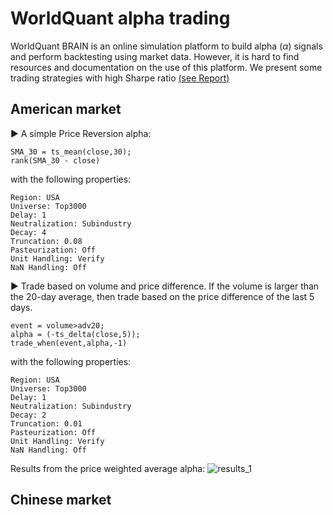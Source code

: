 # WorldQuant alpha trading

WorldQuant BRAIN is an online simulation platform to build alpha ($\alpha$) signals and perform backtesting using market data. However, it is hard to find resources and documentation on the use of this platform.
We present some trading strategies with high Sharpe ratio [(see Report)](https://github.com/alexisdpc/WorldQuant-alpha-trading/blob/main/Worldquant_Report.pdf)

## American market

▶ A simple Price Reversion alpha:

```
SMA_30 = ts_mean(close,30);
rank(SMA_30 - close)
```

with the following properties:
```
Region: USA 
Universe: Top3000
Delay: 1
Neutralization: Subindustry
Decay: 4
Truncation: 0.08
Pasteurization: Off
Unit Handling: Verify
NaN Handling: Off
```


▶ Trade based on volume and price difference. If the volume is larger than the 20-day average, then trade based on the price difference of the last 5 days. 

```
event = volume>adv20;
alpha = (-ts_delta(close,5));
trade_when(event,alpha,-1)
```
with the following properties:
```
Region: USA 
Universe: Top3000
Delay: 1
Neutralization: Subindustry
Decay: 2
Truncation: 0.01
Pasteurization: Off
Unit Handling: Verify
NaN Handling: Off
```

Results from the price weighted average alpha:
![results_1](https://github.com/alexisdpc/WorldQuant-alpha-trading/assets/124795834/a733fc99-f811-4c38-b5ab-de0166676607)




## Chinese market


